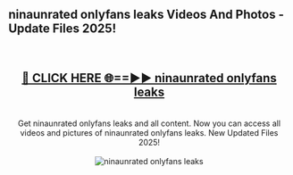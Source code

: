 <h2>ninaunrated onlyfans leaks Videos And Photos - Update Files 2025!</h2>
<br>
<div align="center">
<h2><a href="https://linkcuts.com/hfmhzwbr" rel="nofollow">🔴 CLICK HERE 🌐==►► ninaunrated onlyfans leaks</a></h2>
<br>
Get ninaunrated onlyfans leaks and all content. Now you can access all videos and pictures of ninaunrated onlyfans leaks. New Updated Files 2025!
<br>
<br>
<a href="https://linkcuts.com/hfmhzwbr" rel="nofollow" data-target="animated-image.originalLink"><img src="https://i.ibb.co.com/WyWwxjT/player-gif2.gif" alt="ninaunrated onlyfans leaks" style="max-width: 100%; display: inline-block;" data-target="animated-image.originalImage"></a>
</div>
<br>